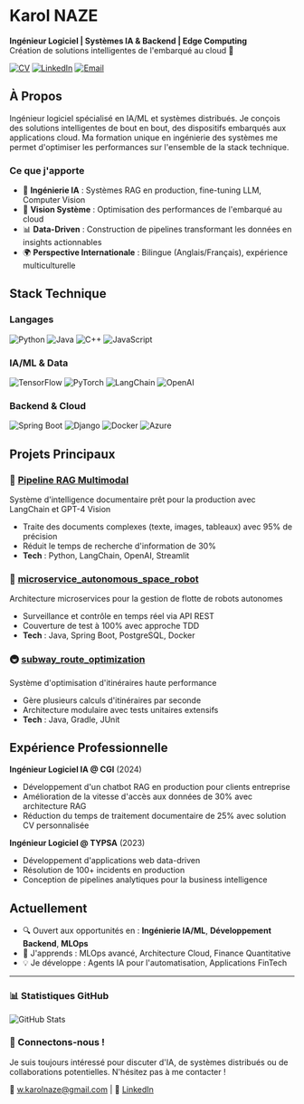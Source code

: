 # Karol NAZE

**Ingénieur Logiciel | Systèmes IA & Backend | Edge Computing**  
Création de solutions intelligentes de l'embarqué au cloud 🚀

[![CV](https://img.shields.io/badge/CV-FF5722?style=for-the-badge&logo=google-chrome&logoColor=white)](https://wendyamkarol.github.io/Karol-Naze-resume/)
[![LinkedIn](https://img.shields.io/badge/LinkedIn-0077B5?style=for-the-badge&logo=linkedin&logoColor=white)](https://www.linkedin.com/in/karol-naze/)
[![Email](https://img.shields.io/badge/Email-D14836?style=for-the-badge&logo=gmail&logoColor=white)](mailto:w.karolnaze@gmail.com)

## À Propos

Ingénieur logiciel spécialisé en IA/ML et systèmes distribués. Je conçois des solutions intelligentes de bout en bout, des dispositifs embarqués aux applications cloud. Ma formation unique en ingénierie des systèmes me permet d'optimiser les performances sur l'ensemble de la stack technique.

### Ce que j'apporte
- 🤖 **Ingénierie IA** : Systèmes RAG en production, fine-tuning LLM, Computer Vision
- 🔧 **Vision Système** : Optimisation des performances de l'embarqué au cloud
- 📊 **Data-Driven** : Construction de pipelines transformant les données en insights actionnables
- 🌍 **Perspective Internationale** : Bilingue (Anglais/Français), expérience multiculturelle

## Stack Technique

### Langages
![Python](https://img.shields.io/badge/Python-3776AB?style=for-the-badge&logo=python&logoColor=white)
![Java](https://img.shields.io/badge/Java-ED8B00?style=for-the-badge&logo=openjdk&logoColor=white)
![C++](https://img.shields.io/badge/C++-00599C?style=for-the-badge&logo=c%2B%2B&logoColor=white)
![JavaScript](https://img.shields.io/badge/JavaScript-F7DF1E?style=for-the-badge&logo=javascript&logoColor=black)

### IA/ML & Data
![TensorFlow](https://img.shields.io/badge/TensorFlow-FF6F00?style=for-the-badge&logo=tensorflow&logoColor=white)
![PyTorch](https://img.shields.io/badge/PyTorch-EE4C2C?style=for-the-badge&logo=pytorch&logoColor=white)
![LangChain](https://img.shields.io/badge/LangChain-121212?style=for-the-badge)
![OpenAI](https://img.shields.io/badge/OpenAI-412991?style=for-the-badge&logo=openai&logoColor=white)

### Backend & Cloud
![Spring Boot](https://img.shields.io/badge/Spring_Boot-6DB33F?style=for-the-badge&logo=springboot&logoColor=white)
![Django](https://img.shields.io/badge/Django-092E20?style=for-the-badge&logo=django&logoColor=white)
![Docker](https://img.shields.io/badge/Docker-2496ED?style=for-the-badge&logo=docker&logoColor=white)
![Azure](https://img.shields.io/badge/Azure-0078D4?style=for-the-badge&logo=microsoftazure&logoColor=white)

## Projets Principaux

### 🧠 [Pipeline RAG Multimodal](https://github.com/WendyamKarol/IA-Projects-Hub/tree/main/RAG/NOTEBOOKS)
Système d'intelligence documentaire prêt pour la production avec LangChain et GPT-4 Vision
- Traite des documents complexes (texte, images, tableaux) avec 95% de précision
- Réduit le temps de recherche d'information de 30%
- **Tech** : Python, LangChain, OpenAI, Streamlit

### 🤖 [microservice_autonomous_space_robot](https://github.com/WendyamKarol/Stack-Lab/tree/main/microservice_autonomous_space_robot)
Architecture microservices pour la gestion de flotte de robots autonomes
- Surveillance et contrôle en temps réel via API REST
- Couverture de test à 100% avec approche TDD
- **Tech** : Java, Spring Boot, PostgreSQL, Docker

### 🚇 [subway_route_optimization](https://github.com/WendyamKarol/Stack-Lab/tree/main/subway_route_optimization)
Système d'optimisation d'itinéraires haute performance
- Gère plusieurs calculs d'itinéraires par seconde
- Architecture modulaire avec tests unitaires extensifs
- **Tech** : Java, Gradle, JUnit

## Expérience Professionnelle

**Ingénieur Logiciel IA @ CGI** (2024)
- Développement d'un chatbot RAG en production pour clients entreprise
- Amélioration de la vitesse d'accès aux données de 30% avec architecture RAG
- Réduction du temps de traitement documentaire de 25% avec solution CV personnalisée

**Ingénieur Logiciel @ TYPSA** (2023)
- Développement d'applications web data-driven
- Résolution de 100+ incidents en production
- Conception de pipelines analytiques pour la business intelligence

## Actuellement

- 🔍 Ouvert aux opportunités en : **Ingénierie IA/ML**, **Développement Backend**, **MLOps**
- 🌱 J'apprends : MLOps avancé, Architecture Cloud, Finance Quantitative
- 💡 Je développe : Agents IA pour l'automatisation, Applications FinTech

---

### 📊 Statistiques GitHub

![GitHub Stats](https://github-readme-stats.vercel.app/api?username=WendyamKarol&show_icons=true&theme=dark)

### 🤝 Connectons-nous !

Je suis toujours intéressé pour discuter d'IA, de systèmes distribués ou de collaborations potentielles. N'hésitez pas à me contacter !

📧 [w.karolnaze@gmail.com](mailto:w.karolnaze@gmail.com) | 💼 [LinkedIn](https://www.linkedin.com/in/karol-naze/)
